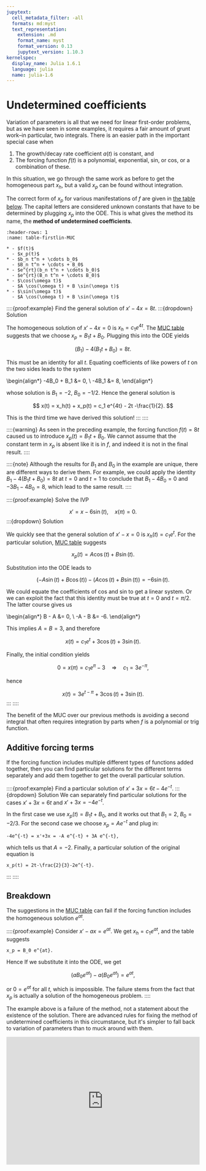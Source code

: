 ```yaml
---
jupytext:
  cell_metadata_filter: -all
  formats: md:myst
  text_representation:
    extension: .md
    format_name: myst
    format_version: 0.13
    jupytext_version: 1.10.3
kernelspec:
  display_name: Julia 1.6.1
  language: julia
  name: julia-1.6
---
```

# Undetermined coefficients

Variation of parameters is all that we need for linear first-order problems, but as we have seen in some examples, it requires a fair amount of grunt work–in particular, two integrals. There is an easier path in the important special case when

1. The growth/decay rate coefficient $a(t)$ is constant, and
2. The forcing function $f(t)$ is a polynomial, exponential, sin, or cos, or a combination of these.

In this situation, we go through the same work as before to get the homogeneous part $x_h$, but a valid $x_p$ can be found without integration.

The correct form of $x_p$ for various manifestations of $f$ are given in [the table below](table-firstlin-MUC). The capital letters are considered unknown constants that have to be determined by plugging $x_p$ into the ODE. This is what gives the method its name, the **method of undetermined coefficients**.

```{list-table} Particular solutions for the method of undetermined coefficients.
:header-rows: 1
:name: table-firstlin-MUC

* - $f(t)$
  - $x_p(t)$
* - $b_n t^n + \cdots b_0$
  - $B_n t^n + \cdots + B_0$
* - $e^{rt}(b_n t^n + \cdots b_0)$
  - $e^{rt}(B_n t^n + \cdots B_0)$
* - $\cos(\omega t)$
  - $A \cos(\omega t) + B \sin(\omega t)$
* - $\sin(\omega t)$
  - $A \cos(\omega t) + B \sin(\omega t)$
```

::::{proof:example}
Find the general solution of $x'-4x=8t$.
:::{dropdown} Solution

The homogeneous solution of $x'-4x=0$ is $x_h=c_1 e^{4t}$. The [MUC table](table-firstlin-MUC) suggests that we choose $x_p=B_1t + B_0$. Plugging this into the ODE yields

$$
(B_1) - 4(B_1t + B_0) = 8t.
$$

This must be an identity for all $t$. Equating coefficients of like powers of $t$ on the two sides leads to the system

\begin{align*}
-4B_0 + B_1 &= 0, \\ 
-4B_1 &= 8,
\end{align*}

whose solution is $B_1=-2$, $B_0=-1/2$. Hence the general solution is

$$
x(t) = x_h(t) + x_p(t) = c_1 e^{4t} - 2t -\frac{1}{2}.
$$

This is the third time we have derived this solution!
:::
::::

::::{warning}
As seen in the preceding example, the forcing function $f(t)=8t$ caused us to introduce $x_p(t) = B_1t + B_0$. We cannot assume that the constant term in $x_p$ is absent like it is in $f$, and indeed it is not in the final result.
::::

::::{note}
Although the results for $B_1$ and $B_0$ in the example are unique, there are different ways to derive them. For example, we could apply the identity $B_1  - 4(B_1t + B_0) = 8t$ at $t=0$ and $t=1$ to conclude that $B_1-4B_0=0$ and $-3B_1-4B_0 =8$, which lead to the same result.
::::

::::{proof:example}
Solve the IVP

$$
x' = x - 6 \sin(t), \quad x(\pi) = 0.
$$
:::{dropdown} Solution

We quickly see that the general solution of $x'-x=0$ is $x_h(t)=c_1e^t$. For the particular solution, [MUC table](table-firstlin-MUC) suggests

$$
x_p(t) = A \cos(t) + B \sin(t).
$$

Substitution into the ODE leads to

$$
(-A\sin(t) + B\cos(t)) - (A\cos(t) + B\sin(t)) = -6\sin(t).
$$

We could equate the coefficients of cos and sin to get a linear system. Or we can exploit the fact that this identity must be true at $t=0$ and $t=\pi/2$. The latter course gives us

\begin{align*}
B - A &= 0, \\ 
-A - B &= -6.
\end{align*}

This implies $A=B=3$, and therefore

$$
x(t) = c_1 e^t + 3\cos(t) + 3\sin(t).
$$

Finally, the initial condition yields

$$
0 = x(\pi) = c_1 e^\pi - 3 \quad \Rightarrow \quad c_1 = 3 e^{-\pi},
$$

hence

$$
x(t) = 3 e^{t-\pi} + 3\cos(t) + 3\sin(t).
$$
:::
::::

The benefit of the MUC over our previous methods is avoiding a second integral that often requires integration by parts when $f$ is a polynomial or trig function.

## Additive forcing terms

If the forcing function includes multiple different types of functions added together, then you can find particular solutions for the different terms separately and add them together to get the overall particular solution.

::::{proof:example}
Find a particular solution of  $x'+3x=6t-4e^{-t}$.
:::{dropdown} Solution
We can separately find particular solutions for the cases $x'+3x=6t$ and $x'+3x=-4e^{-t}$. 

In the first case we use $x_p(t) = B_1t + B_0$, and it works out that $B_1=2$, $B_0=-2/3$. For the second case we choose $x_p=A e^{-t}$ and plug in:

```{math}
-4e^{-t} = x'+3x = -A e^{-t} + 3A e^{-t},
```

which tells us that $A=-2$. Finally, a particular solution of the original equation is

```{math}
x_p(t) = 2t-\frac{2}{3}-2e^{-t}.
```
:::
::::

## Breakdown

The suggestions in the [MUC table](table-firstlin-MUC) can fail if the forcing function includes the homogeneous solution $e^{at}$.

::::{proof:example}
Consider $x'-ax=e^{at}$. We get $x_h=c_1e^{at}$, and the table suggests

```{math}
x_p = B_0 e^{at}.
```

Hence If we substitute it into the ODE, we get

$$
(aB_0 e^{at}) - a(B_0e^{at}) = e^{at},
$$

or $0=e^{at}$ for all $t$, which is impossible. The failure stems from the fact that $x_p$ is actually a solution of the homogeneous problem.
::::

The example above is a failure of the method, not a statement about the existence of the solution. There are advanced rules for fixing the method of undetermined coefficients in this circumstance, but it's simpler to fall back to variation of parameters than to muck around with them.

<div style="max-width:608px"><div style="position:relative;padding-bottom:66.118421052632%"><iframe id="kaltura_player" src="https://cdnapisec.kaltura.com/p/2358381/sp/235838100/embedIframeJs/uiconf_id/43030021/partner_id/2358381?iframeembed=true&playerId=kaltura_player&entry_id=1_me7y50fq&flashvars[streamerType]=auto&amp;flashvars[localizationCode]=en&amp;flashvars[leadWithHTML5]=true&amp;flashvars[sideBarContainer.plugin]=true&amp;flashvars[sideBarContainer.position]=left&amp;flashvars[sideBarContainer.clickToClose]=true&amp;flashvars[chapters.plugin]=true&amp;flashvars[chapters.layout]=vertical&amp;flashvars[chapters.thumbnailRotator]=false&amp;flashvars[streamSelector.plugin]=true&amp;flashvars[EmbedPlayer.SpinnerTarget]=videoHolder&amp;flashvars[dualScreen.plugin]=true&amp;flashvars[Kaltura.addCrossoriginToIframe]=true&amp;&wid=1_9o0ztxke" width="608" height="402" allowfullscreen webkitallowfullscreen mozAllowFullScreen allow="autoplay *; fullscreen *; encrypted-media *" sandbox="allow-forms allow-same-origin allow-scripts allow-top-navigation allow-pointer-lock allow-popups allow-modals allow-orientation-lock allow-popups-to-escape-sandbox allow-presentation allow-top-navigation-by-user-activation" frameborder="0" title="Kaltura Player" style="position:absolute;top:0;left:0;width:100%;height:100%"></iframe></div></div>